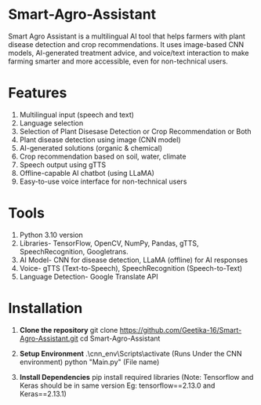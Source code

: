 # Smart-Agro-Assistant
Smart Agro Assistant is a multilingual AI tool that helps farmers with plant disease detection and crop recommendations. It uses image-based CNN models, AI-generated treatment advice, and voice/text interaction to make farming smarter and more accessible, even for non-technical users.

# Features

1. Multilingual input (speech and text)
2. Language selection
3. Selection of Plant Disesase Detection or Crop Recommendation or Both
4. Plant disease detection using image (CNN model)
5. AI-generated solutions (organic & chemical)
6. Crop recommendation based on soil, water, climate
7. Speech output using gTTS
8. Offline-capable AI chatbot (using LLaMA)
9. Easy-to-use voice interface for non-technical users

# Tools

1. Python 3.10 version
2. Libraries- TensorFlow, OpenCV, NumPy, Pandas, gTTS, SpeechRecognition, Googletrans.
3. AI Model- CNN for disease detection, LLaMA (offline) for AI responses 
4. Voice- gTTS (Text-to-Speech), SpeechRecognition (Speech-to-Text) 
5. Language Detection- Google Translate API 

# Installation

1. **Clone the repository**
   git clone https://github.com/Geetika-16/Smart-Agro-Assistant.git
   cd Smart-Agro-Assistant
   
2. **Setup Environment**
    .\cnn_env\Scripts\activate (Runs Under the CNN environment)
    python "Main.py"  (File name)

3. **Install Dependencies**
    pip install required libraries (Note: Tensorflow and Keras should be in same version Eg: tensorflow==2.13.0 and Keras==2.13.1)
